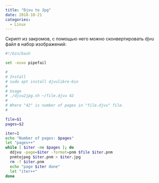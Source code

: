 ```yaml
---
title: "Djvu to Jpg"
date: 2018-10-21
categories:
  - Linux
---
```


Скрипт из закромов, с помощью него можно сконвертировать djvu файл в набор изображений:

```bash
#!/bin/bash

set -euxo pipefail

#
# Install
# sudo apt install djvulibre-bin
#
# Usage
# ./djvu2jpg.sh ~/file.djvu 42
#
# Where "42" is number of pages in "file.djvu" file.
#

file=$1
pages=$2

iter=1
echo "Number of pages: $pages"
let "pages++"
while [ $iter -ne $pages ]; do
  ddjvu -page=$iter -format=pnm $file $iter.pnm
  pnmtojpeg $iter.pnm > $iter.jpg
  rm -f $iter.pnm
  echo "page $iter done"
  let "iter++"
done
```
